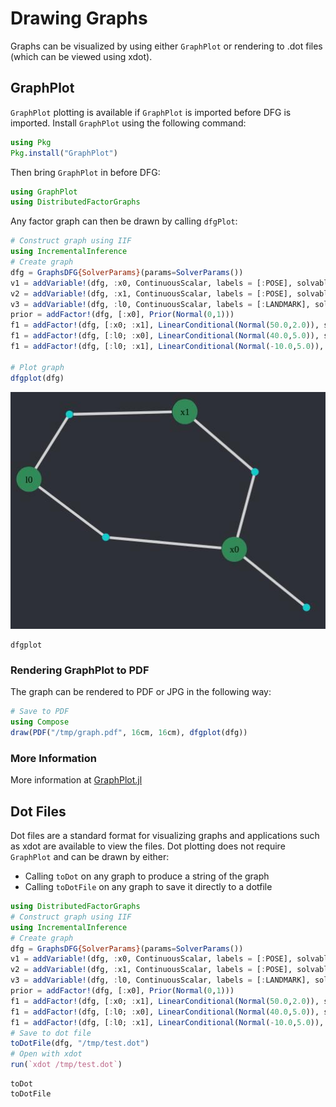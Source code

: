 # Drawing Graphs

Graphs can be visualized by using either `GraphPlot` or rendering to .dot files (which can be viewed using xdot).

## GraphPlot  

`GraphPlot` plotting is available if `GraphPlot` is imported before DFG is imported. Install `GraphPlot` using the following command:

```julia
using Pkg
Pkg.install("GraphPlot")
```

Then bring `GraphPlot` in before DFG:

```julia
using GraphPlot
using DistributedFactorGraphs
```

Any factor graph can then be drawn by calling `dfgPlot`:

```julia
# Construct graph using IIF
using IncrementalInference
# Create graph
dfg = GraphsDFG{SolverParams}(params=SolverParams())
v1 = addVariable!(dfg, :x0, ContinuousScalar, labels = [:POSE], solvable=1)
v2 = addVariable!(dfg, :x1, ContinuousScalar, labels = [:POSE], solvable=1)
v3 = addVariable!(dfg, :l0, ContinuousScalar, labels = [:LANDMARK], solvable=1)
prior = addFactor!(dfg, [:x0], Prior(Normal(0,1)))
f1 = addFactor!(dfg, [:x0; :x1], LinearConditional(Normal(50.0,2.0)), solvable=1)
f1 = addFactor!(dfg, [:l0; :x0], LinearConditional(Normal(40.0,5.0)), solvable=1)
f1 = addFactor!(dfg, [:l0; :x1], LinearConditional(Normal(-10.0,5.0)), solvable=1)

# Plot graph
dfgplot(dfg)
```

![imgs/initialgraph.jpg](imgs/initialgraph.jpg)

```@docs
dfgplot
```

### Rendering GraphPlot to PDF

The graph can be rendered to PDF or JPG in the following way:

```julia
# Save to PDF
using Compose
draw(PDF("/tmp/graph.pdf", 16cm, 16cm), dfgplot(dfg))
```

### More Information

More information at [GraphPlot.jl](https://github.com/JuliaGraphs/GraphPlot.jl)

## Dot Files

Dot files are a standard format for visualizing graphs and applications such as
xdot are available to view the files. Dot plotting does not require `GraphPlot`
and can be drawn by either:
- Calling `toDot` on any graph to produce a string of the graph
- Calling `toDotFile` on any graph to save it directly to a dotfile

```julia
using DistributedFactorGraphs
# Construct graph using IIF
using IncrementalInference
# Create graph
dfg = GraphsDFG{SolverParams}(params=SolverParams())
v1 = addVariable!(dfg, :x0, ContinuousScalar, labels = [:POSE], solvable=1)
v2 = addVariable!(dfg, :x1, ContinuousScalar, labels = [:POSE], solvable=1)
v3 = addVariable!(dfg, :l0, ContinuousScalar, labels = [:LANDMARK], solvable=1)
prior = addFactor!(dfg, [:x0], Prior(Normal(0,1)))
f1 = addFactor!(dfg, [:x0; :x1], LinearConditional(Normal(50.0,2.0)), solvable=1)
f1 = addFactor!(dfg, [:l0; :x0], LinearConditional(Normal(40.0,5.0)), solvable=1)
f1 = addFactor!(dfg, [:l0; :x1], LinearConditional(Normal(-10.0,5.0)), solvable=1)
# Save to dot file
toDotFile(dfg, "/tmp/test.dot")
# Open with xdot
run(`xdot /tmp/test.dot`)
```

```@docs
toDot
toDotFile
```
